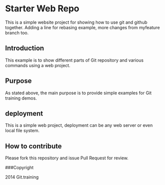 # Starter Web Repo

This is a simple website project for showing how to use git and github together. Adding a line for rebasing example, more changes from myfeature branch too.

## Introduction

This example is to show different parts of Git repository and various commands using a web project.

## Purpose

As stated above, the main purpose is to provide simple examples for Git training demos.

## deployment

This is a simple web project, deployment can be any web server or even local file system.

## How to contribute

Please fork this repository and issue Pull Request for review.

###Copyright

2014 Git.training